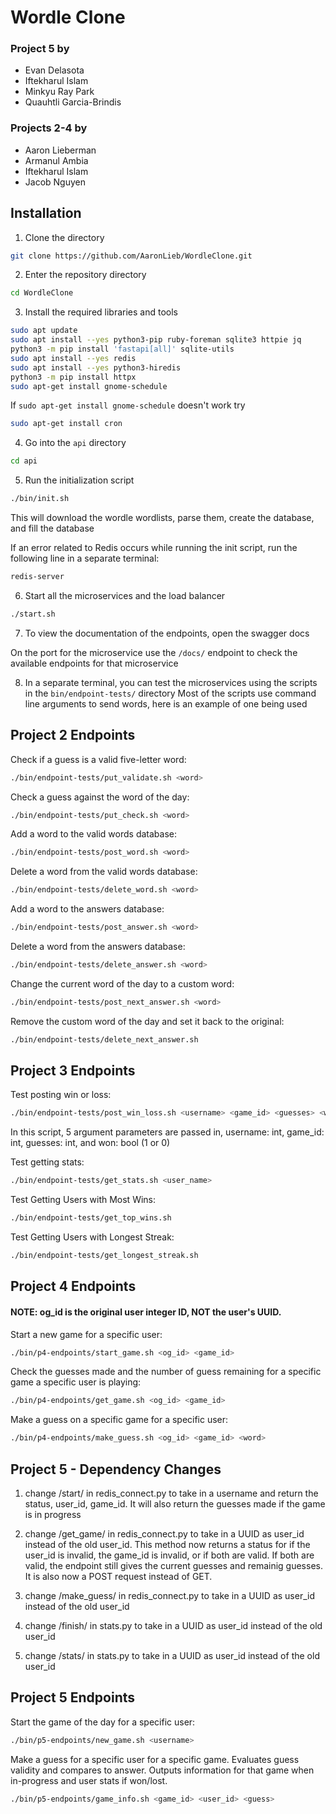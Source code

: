 # Wordle Clone

### Project 5 by
* Evan Delasota
* Iftekharul Islam
* Minkyu Ray Park
* Quauhtli Garcia-Brindis

### Projects 2-4 by
* Aaron Lieberman
* Armanul Ambia
* Iftekharul Islam
* Jacob Nguyen

## Installation

1. Clone the directory
```bash
git clone https://github.com/AaronLieb/WordleClone.git
```

2. Enter the repository directory
```bash
cd WordleClone
```

3. Install the required libraries and tools
```bash
sudo apt update
sudo apt install --yes python3-pip ruby-foreman sqlite3 httpie jq
python3 -m pip install 'fastapi[all]' sqlite-utils
sudo apt install --yes redis
sudo apt install --yes python3-hiredis
python3 -m pip install httpx
sudo apt-get install gnome-schedule
```
If `sudo apt-get install gnome-schedule` doesn't work try
```bash
sudo apt-get install cron
```

4. Go into the `api` directory
```bash
cd api
```

5. Run the initialization script
```bash
./bin/init.sh
```
This will download the wordle wordlists, parse them, create the database, and fill the database

If an error related to Redis occurs while running the init script, run the following line in a separate terminal:
```bash
redis-server
```

6. Start all the microservices and the load balancer
```bash
./start.sh
```

7. To view the documentation of the endpoints, open the swagger docs

On the port for the microservice use the `/docs/` endpoint to check the available endpoints for that microservice

8. In a separate terminal, you can test the microservices using the scripts in the `bin/endpoint-tests/` directory
Most of the scripts use command line arguments to send words, here is an example of one being used

## Project 2 Endpoints

Check if a guess is a valid five-letter word:
```bash
./bin/endpoint-tests/put_validate.sh <word>
```

Check a guess against the word of the day:
```bash
./bin/endpoint-tests/put_check.sh <word>
```

Add a word to the valid words database:
```bash
./bin/endpoint-tests/post_word.sh <word>
```

Delete a word from the valid words database:
```bash
./bin/endpoint-tests/delete_word.sh <word>
```

Add a word to the answers database:
```bash
./bin/endpoint-tests/post_answer.sh <word>
```

Delete a word from the answers database:
```bash
./bin/endpoint-tests/delete_answer.sh <word>
```

Change the current word of the day to a custom word:
```bash
./bin/endpoint-tests/post_next_answer.sh <word>
```

Remove the custom word of the day and set it back to the original:
```bash
./bin/endpoint-tests/delete_next_answer.sh
```


## Project 3 Endpoints

Test posting win or loss:
```bash
./bin/endpoint-tests/post_win_loss.sh <username> <game_id> <guesses> <won>
```
In this script, 5 argument parameters are passed in, username: int, game_id: int, guesses: int, and won: bool (1 or 0)

Test getting stats:
```bash
./bin/endpoint-tests/get_stats.sh <user_name>
```

Test Getting Users with Most Wins:
```bash
./bin/endpoint-tests/get_top_wins.sh
```

Test Getting Users with Longest Streak:
```bash
./bin/endpoint-tests/get_longest_streak.sh
```


## Project 4 Endpoints

#### NOTE: og_id is the original user integer ID, NOT the user's UUID.

Start a new game for a specific user:
```bash
./bin/p4-endpoints/start_game.sh <og_id> <game_id>
```

Check the guesses made and the number of guess remaining for a specific game a specific user is playing:
```bash
./bin/p4-endpoints/get_game.sh <og_id> <game_id>
```

Make a guess on a specific game for a specific user:
```bash
./bin/p4-endpoints/make_guess.sh <og_id> <game_id> <word>
```


## Project 5 - Dependency Changes
1. change /start/ in redis_connect.py to take in a username and return the status, user_id, game_id. It will also return the guesses made if the game is in progress

2. change /get_game/ in redis_connect.py to take in a UUID as user_id instead of the old user_id. This method now returns a status for if the user_id is invalid, the game_id is invalid, or if both are valid. If both are valid, the endpoint still gives the current guesses and remainig guesses. It is also now a POST request instead of GET.

3. change /make_guess/ in redis_connect.py to take in a UUID as user_id instead of the old user_id

4. change /finish/ in stats.py to take in a UUID as user_id instead of the old user_id

5. change /stats/ in stats.py to take in a UUID as user_id instead of the old user_id


## Project 5 Endpoints

Start the game of the day for a specific user:
```bash
./bin/p5-endpoints/new_game.sh <username>
```

Make a guess for a specific user for a specific game. Evaluates guess validity and compares to answer. Outputs information for that game when in-progress and user stats if won/lost.
```bash
./bin/p5-endpoints/game_info.sh <game_id> <user_id> <guess>
```